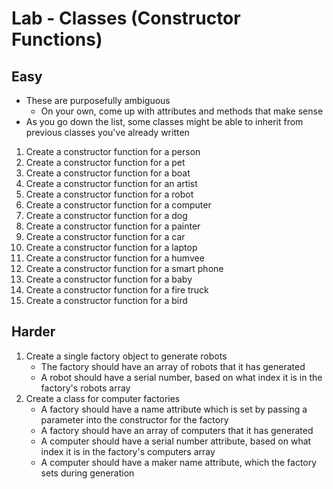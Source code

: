 # Lab - Classes (Constructor Functions)

## Easy

- These are purposefully ambiguous
    - On your own, come up with attributes and methods that make sense
- As you go down the list, some classes might be able to inherit from previous classes you've already written

1. Create a constructor function for a person
1. Create a constructor function for a pet
1. Create a constructor function for a boat
1. Create a constructor function for an artist
1. Create a constructor function for a robot
1. Create a constructor function for a computer
1. Create a constructor function for a dog
1. Create a constructor function for a painter
1. Create a constructor function for a car
1. Create a constructor function for a laptop
1. Create a constructor function for a humvee
1. Create a constructor function for a smart phone
1. Create a constructor function for a baby
1. Create a constructor function for a fire truck
1. Create a constructor function for a bird

## Harder

1. Create a single factory object to generate robots
    - The factory should have an array of robots that it has generated
    - A robot should have a serial number, based on what index it is in the factory's robots array
1. Create a class for computer factories
    - A factory should have a name attribute which is set by passing a parameter into the constructor for the factory
    - A factory should have an array of computers that it has generated
    - A computer should have a serial number attribute, based on what index it is in the factory's computers array
    - A computer should have a maker name attribute, which the factory sets during generation
